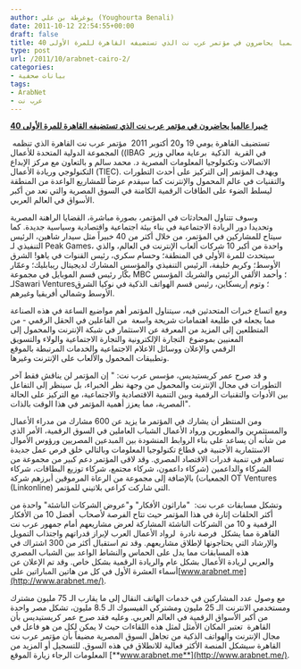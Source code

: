 ```yaml
---
author: يوغرطة بن علي (Youghourta Benali)
date: 2011-10-12 22:54:55+00:00
draft: false
title: 40 خبيرا عالميا يحاضرون في مؤتمر عرب نت الذي تستضيفه القاهرة للمرة الأولى
type: post
url: /2011/10/arabnet-cairo-2/
categories:
- بيانات صحفية
tags:
- ArabNet
- عرب نت
---
```


[**40 خبيرا عالميا يحاضرون في مؤتمر عرب نت الذي تستضيفه القاهرة للمرة الأولى**](www.it-scoop.com/2011/10/arabnet-cairo-2/)




تستضيف القاهرة يومي 19 و20 أكتوبر 2011  مؤتمر عرب نت القاهرة الذي تنظمه  المجموعة الدولية المتحدة للأعمال ((IBAG  في القرية  الذكية  برعاية معالي وزير الاتصالات وتكنولوجيا المعلومات المصرية د. محمد سالم و بالتعاون مع مركز الإبداع التكنولوجي وريادة الأعمال (TIEC). ويهدف المؤتمر إلى التركيز على أحدث التطورات والتقنيات في عالم المحمول والإنترنت كما سيقدم عرضاً للمشاريع الواعدة من المنطقة ليسلط الضوء على الطاقات الرقمية الكامنة في السوق المصرية والتي تعد من أكبر الأسواق في العالم العربي.




[
](www.it-scoop.com/2011/10/arabnet-cairo-2/)




وسوف تتناول المحادثات في المؤتمر، بصورة مباشرة، القضايا الراهنة المصرية وتحديدا دور الريادة الاجتماعية في بناء بيئة اجتماعية واقتصادية وسياسية جديدة. كما سيتاح للمشاركين في المؤتمر، من خلال أكثر من 40 خبيراً مثل سيدار شاهين، الرئيس التنفيذي لـ Peak Games، واحدة من أكبر 10 شركات ألعاب الإنترنت في العالم، والذي سيتحدث للمرة الأولى في المنطقة؛ وحسام سكري، رئيس القنوات في ياهو! الشرق الأوسط؛ وكريم خليفة، الرئيس التنفيذي والمؤسس المشارك لديجيتال ريبابليك؛ وعمّار بكّار رئيس قسم الموبايل في مجموعة MBC ؛ وأحمد الألفي الرئيس والشريك المؤسس لـSawari Ventures؛ وتوم إريسكاين، رئيس قسم الهواتف الذكية في نوكيا الشرق الأوسط وشمالي أفريقيا وغيرهم.




ومع اتساع خبرات المتحدثين فيه، سيتناول المؤتمر أهم مواضيع الساعة في هذه الصناعة مما يجعله في طليعة اهتمامات شريحة واسعة  من الفاعلين في الحقل الرقمي - من  المتطلعين إلى المزيد من المعرفة عن الاستثمار في شبكة الإنترنت والمحمول إلى المعنيين بموضوع  التجارة الإلكترونية والتجارة الاجتماعية والولاء والتسويق الرقمي والإعلان ووسائل الاعلام الاجتماعية والخدمات المرتبطة بالموقع وتطبيقات المحمول والألعاب على الإنترنت وغيرها.




و قد صرح عمر كريستيديس، مؤسس عرب نت: " إن المؤتمر لن يناقش فقط آخر التطورات في مجال الإنترنت والمحمول من وجهة نظر الخبراء، بل سينظر إلى التفاعل بين الأدوات والتقنيات الرقمية وبين التنمية الاقتصادية والاجتماعية، مع التركيز على الحالة المصرية، مما يعزز أهمية المؤتمر في هذا الوقت بالذات".




ومن المنتظر أن يشارك في المؤتمر ما يزيد عن 600 مشارك من مدراء الأعمال والمستثمرين والمطورين ورواد الأعمال الشباب العاملين في السوق الرقمية، الأمر الذي من شأنه أن يساعد على بناء الروابط المنشودة بين المبدعين المصريين ورؤوس الأموال الاستثمارية الأجنبية في قطاع تكنولوجيا المعلومات وبالتالي خلق فرص عمل جديدة تساهم في تنمية قدرات الاقتصاد المصري. وقد لاقى المؤتمر دعم كبير من مجموعة من الشركاء والداعمين (شركاء داعمون، شركاء مجتمع، شركاء توزيع البطاقات، شركاء الجمعيات) بالإضافة إلى مجموعة من الرعاة المرموقين أبرزهم شركة OT Ventures (Linkonline) التي شاركت كراعي بلاتيني للمؤتمر.




وتشكل مسابقات عرب نت:  "ماراثون الأفكار" و"عروض الشركات الناشئة" واحدة من أكثر الحلقات إثارة في هذا المؤتمر حيث تتاح الفرصة لأصحاب  أفضل 10 من الأفكار الرقمية و 10 من الشركات الناشئة المشاركة لعرض مشاريعهم أمام جمهور عرب نت القاهرة مما يشكل  فرصة نادرة  لرواد الأعمال العرب لإبراز قدراتهم واجتذاب التمويل والإرشاد التي يحتاجونها لإطلاق مشاريعهم. وقد تم استقبال أكثر من 300 اشتراك في هذه المسابقات مما يدل على الحماس والنشاط الواعد بين الشباب المصري والعربي لريادة الأعمال بشكل عام والريادة الرقمية بشكل خاص. وقد تم الإعلان عن أسماء العشرة الأول في كل من هاتين المباراتين على[www.arabnet.me](http://www.arabnet.me/).




مع وصول عدد المشاركين في خدمات الهاتف النقال إلى ما يقارب الـ 75 مليون مشترك ومستخدمي الانترنت الـ 25 مليون ومشتركي الفيسبوك الـ 8.5 مليون، تشكل مصر واحدة من أكبر الأسواق الرقمية في العالم العربي. وعليه فقد صرح عمر كريستيديس بأن القاهرة  تعتبر المكان الأمثل لمثل هذه اللقاءات حيث لا يمكن لكل من هو فاعل في مجال الإنترنت والهواتف الذكية من تجاهل السوق المصرية مضيفاً بأن مؤتمر عرب نت القاهرة سيشكل المنصة الأكثر فعالية للانطلاق في هذه السوق. للتسجيل أو المزيد من المعلومات الرجاء زيارة الموقع [**www.arabnet.me**](http://www.arabnet.me/).
